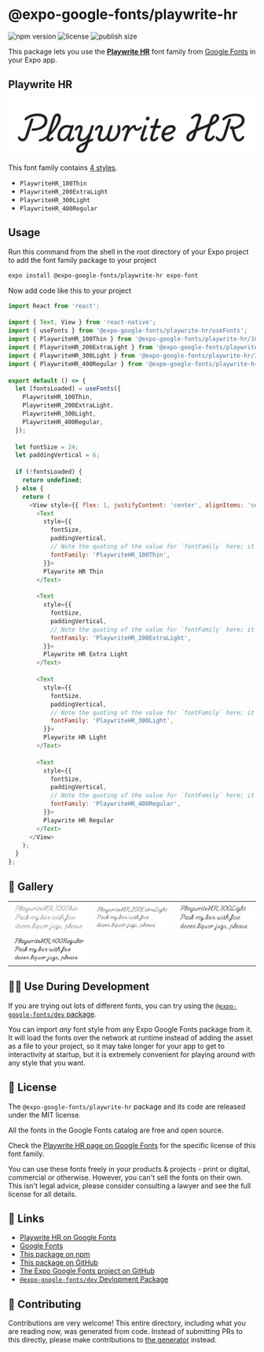 # @expo-google-fonts/playwrite-hr

![npm version](https://flat.badgen.net/npm/v/@expo-google-fonts/playwrite-hr)
![license](https://flat.badgen.net/github/license/expo/google-fonts)
![publish size](https://flat.badgen.net/packagephobia/install/@expo-google-fonts/playwrite-hr)

This package lets you use the [**Playwrite HR**](https://fonts.google.com/specimen/Playwrite+HR) font family from [Google Fonts](https://fonts.google.com/) in your Expo app.

## Playwrite HR

![Playwrite HR](./font-family.png)

This font family contains [4 styles](#-gallery).

- `PlaywriteHR_100Thin`
- `PlaywriteHR_200ExtraLight`
- `PlaywriteHR_300Light`
- `PlaywriteHR_400Regular`

## Usage

Run this command from the shell in the root directory of your Expo project to add the font family package to your project
```sh
expo install @expo-google-fonts/playwrite-hr expo-font
```

Now add code like this to your project
```js
import React from 'react';

import { Text, View } from 'react-native';
import { useFonts } from '@expo-google-fonts/playwrite-hr/useFonts';
import { PlaywriteHR_100Thin } from '@expo-google-fonts/playwrite-hr/100Thin';
import { PlaywriteHR_200ExtraLight } from '@expo-google-fonts/playwrite-hr/200ExtraLight';
import { PlaywriteHR_300Light } from '@expo-google-fonts/playwrite-hr/300Light';
import { PlaywriteHR_400Regular } from '@expo-google-fonts/playwrite-hr/400Regular';

export default () => {
  let [fontsLoaded] = useFonts({
    PlaywriteHR_100Thin,
    PlaywriteHR_200ExtraLight,
    PlaywriteHR_300Light,
    PlaywriteHR_400Regular,
  });

  let fontSize = 24;
  let paddingVertical = 6;

  if (!fontsLoaded) {
    return undefined;
  } else {
    return (
      <View style={{ flex: 1, justifyContent: 'center', alignItems: 'center' }}>
        <Text
          style={{
            fontSize,
            paddingVertical,
            // Note the quoting of the value for `fontFamily` here; it expects a string!
            fontFamily: 'PlaywriteHR_100Thin',
          }}>
          Playwrite HR Thin
        </Text>

        <Text
          style={{
            fontSize,
            paddingVertical,
            // Note the quoting of the value for `fontFamily` here; it expects a string!
            fontFamily: 'PlaywriteHR_200ExtraLight',
          }}>
          Playwrite HR Extra Light
        </Text>

        <Text
          style={{
            fontSize,
            paddingVertical,
            // Note the quoting of the value for `fontFamily` here; it expects a string!
            fontFamily: 'PlaywriteHR_300Light',
          }}>
          Playwrite HR Light
        </Text>

        <Text
          style={{
            fontSize,
            paddingVertical,
            // Note the quoting of the value for `fontFamily` here; it expects a string!
            fontFamily: 'PlaywriteHR_400Regular',
          }}>
          Playwrite HR Regular
        </Text>
      </View>
    );
  }
};

```

## 🔡 Gallery


||||
|-|-|-|
|![PlaywriteHR_100Thin](.//100Thin/PlaywriteHR_100Thin.ttf.png)|![PlaywriteHR_200ExtraLight](.//200ExtraLight/PlaywriteHR_200ExtraLight.ttf.png)|![PlaywriteHR_300Light](.//300Light/PlaywriteHR_300Light.ttf.png)||
|![PlaywriteHR_400Regular](.//400Regular/PlaywriteHR_400Regular.ttf.png)||||


## 👩‍💻 Use During Development

If you are trying out lots of different fonts, you can try using the [`@expo-google-fonts/dev` package](https://github.com/freeboub/google-fonts/tree/master/font-packages/dev#readme).

You can import *any* font style from any Expo Google Fonts package from it. It will load the fonts
over the network at runtime instead of adding the asset as a file to your project, so it may take longer
for your app to get to interactivity at startup, but it is extremely convenient
for playing around with any style that you want.

## 📖 License

The `@expo-google-fonts/playwrite-hr` package and its code are released under the MIT license.

All the fonts in the Google Fonts catalog are free and open source.

Check the [Playwrite HR page on Google Fonts](https://fonts.google.com/specimen/Playwrite+HR) for the specific license of this font family.

You can use these fonts freely in your products & projects - print or digital, commercial or otherwise. However, you can't sell the fonts on their own. This isn't legal advice, please consider consulting a lawyer and see the full license for all details.

## 🔗 Links

- [Playwrite HR on Google Fonts](https://fonts.google.com/specimen/Playwrite+HR)
- [Google Fonts](https://fonts.google.com/)
- [This package on npm](https://www.npmjs.com/package/@expo-google-fonts/playwrite-hr)
- [This package on GitHub](https://github.com/freeboub/google-fonts/tree/master/font-packages/playwrite-hr)
- [The Expo Google Fonts project on GitHub](https://github.com/freeboub/google-fonts)
- [`@expo-google-fonts/dev` Devlopment Package](https://github.com/freeboub/google-fonts/tree/master/font-packages/dev)

## 🤝 Contributing

Contributions are very welcome! This entire directory, including what you are reading now, was generated from code. Instead of submitting PRs to this directly, please make contributions to [the generator](https://github.com/freeboub/google-fonts/tree/master/packages/generator) instead.
